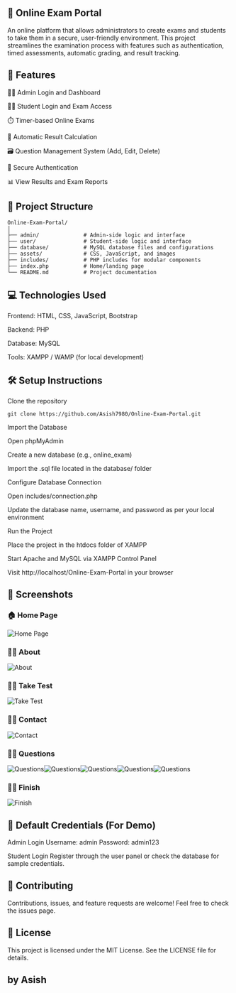 ## 📝 Online Exam Portal
An online platform that allows administrators to create exams and students to take them in a secure, user-friendly environment. This project streamlines the examination process with features such as authentication, timed assessments, automatic grading, and result tracking.

## 🚀 Features
👨‍🏫 Admin Login and Dashboard

🧑‍🎓 Student Login and Exam Access

⏱️ Timer-based Online Exams

🧮 Automatic Result Calculation

🗃️ Question Management System (Add, Edit, Delete)

🔐 Secure Authentication

📊 View Results and Exam Reports

## 📂 Project Structure
```
Online-Exam-Portal/
│
├── admin/              # Admin-side logic and interface
├── user/               # Student-side logic and interface
├── database/           # MySQL database files and configurations
├── assets/             # CSS, JavaScript, and images
├── includes/           # PHP includes for modular components
├── index.php           # Home/landing page
└── README.md           # Project documentation
```
## 💻 Technologies Used

Frontend: HTML, CSS, JavaScript, Bootstrap

Backend: PHP

Database: MySQL

Tools: XAMPP / WAMP (for local development)

## 🛠️ Setup Instructions
Clone the repository
```
git clone https://github.com/Asish7980/Online-Exam-Portal.git
```
Import the Database

Open phpMyAdmin

Create a new database (e.g., online_exam)

Import the .sql file located in the database/ folder

Configure Database Connection

Open includes/connection.php

Update the database name, username, and password as per your local environment

Run the Project

Place the project in the htdocs folder of XAMPP

Start Apache and MySQL via XAMPP Control Panel

Visit http://localhost/Online-Exam-Portal in your browser

## 📸 Screenshots

### 🏠 Home Page  
![Home Page](screenshots/home.png)

### 🧑‍🎓 About 
![About](screenshots/about.png)

### 🧑‍🎓 Take Test
![Take Test](screenshots/taketest.png)

### 🧑‍🎓 Contact 
![Contact](screenshots/contact.png)

### 🧑‍🎓 Questions
![Questions](screenshots/question1.png)![Questions](screenshots/question2.png)![Questions](screenshots/question3.png)![Questions](screenshots/question4.png)![Questions](screenshots/question5.png)

### 🧑‍🎓 Finish
![Finish](screenshots/finish.png)


## 🔑 Default Credentials (For Demo)
Admin Login
Username: admin
Password: admin123

Student Login
Register through the user panel or check the database for sample credentials.

## 🤝 Contributing
Contributions, issues, and feature requests are welcome!
Feel free to check the issues page.

## 📃 License
This project is licensed under the MIT License.
See the LICENSE file for details.

## by Asish
